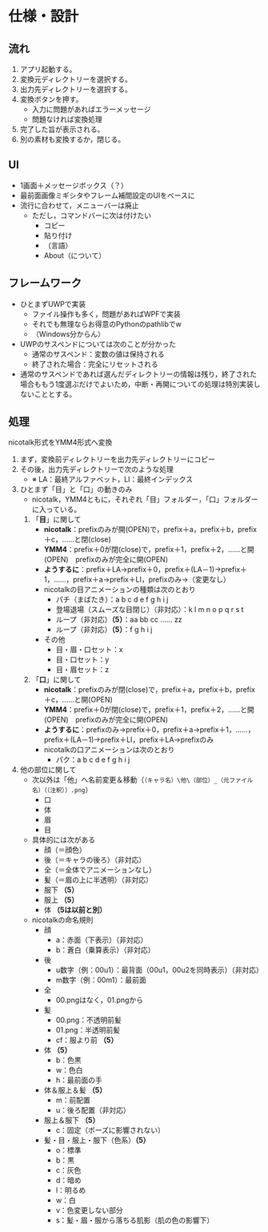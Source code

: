 # 仕様・設計

## 流れ

1. アプリ起動する。
1. 変換元ディレクトリーを選択する。
1. 出力先ディレクトリーを選択する。
1. 変換ボタンを押す。
	- 入力に問題があればエラーメッセージ
	- 問題なければ変換処理
1. 完了した旨が表示される。
1. 別の素材も変換するか，閉じる。


## UI

- 1画面＋メッセージボックス（？）
- 最前面画像ミギシタやフレーム補間設定のUIをベースに
- 流行に合わせて，メニューバーは廃止
	- ただし，コマンドバーに次は付けたい
		- コピー
		- 貼り付け
		- （言語）
		- About（について）


## フレームワーク

- ひとまずUWPで実装
	- ファイル操作も多く，問題があればWPFで実装
	- それでも無理ならお得意のPythonのpathlibでw
	- （Windows分からん）
- UWPのサスペンドについては次のことが分かった
	- 通常のサスペンド：変数の値は保持される
	- 終了された場合：完全にリセットされる
- 通常のサスペンドであれば選んだディレクトリーの情報は残り，終了された場合ももう1度選ぶだけでよいため，中断・再開についての処理は特別実装しないこととする。


## 処理

nicotalk形式をYMM4形式へ変換

1. まず，変換前ディレクトリーを出力先ディレクトリーにコピー
1. その後，出力先ディレクトリーで次のような処理
	- ※ LA：最終アルファベット，LI：最終インデックス
1. ひとまず「目」と「口」の動きのみ
	- nicotalk，YMM4ともに，それぞれ「目」フォルダー，「口」フォルダーに入っている。
	1. 「**目**」に関して
		- **nicotalk**：prefixのみが開(OPEN)で，prefix＋a，prefix＋b，prefix＋c，……と閉(close)
		- **YMM4**：prefix＋0が閉(close)で，prefix＋1，prefix＋2，……と開(OPEN)　prefixのみが完全に開(OPEN)
		- **ようするに**：prefix＋LA→prefix＋0，prefix＋(LA－1)→prefix＋1，……，prefix＋a→prefix＋LI，prefixのみ→（変更なし）
		- nicotalkの目アニメーションの種類は次のとおり
			- パチ（まばたき）：a b c d e f g h i j
			- 登場退場（スムーズな目閉じ）（非対応）：k l m n o p q r s t
			- ループ（非対応）**（5）**：aa bb cc …… zz
			- ループ（非対応）**（5）**：f g h i j
		- その他
			- 目・眉・口セット：x
			- 目・口セット：y
			- 目・眉セット：z
	1. 「**口**」に関して
		- **nicotalk**：prefixのみが閉(close)で，prefix＋a，prefix＋b，prefix＋c，……と開(OPEN)
		- **YMM4**：prefix＋0が閉(close)で，prefix＋1，prefix＋2，……と開(OPEN)　prefixのみが完全に開(OPEN)
		- **ようするに**：prefixのみ→prefix＋0，prefix＋a→prefix＋1，……，prefix＋(LA－1)→prefix＋LI，prefix＋LA→prefixのみ
		- nicotalkの口アニメーションは次のとおり
			- パク：a b c d e f g h i j
1. 他の部位に関して
	- 次以外は「他」へ名前変更＆移動（`（キャラ名）\他\（部位）_（元ファイル名）（（注釈））.png`）
		- 口
		- 体
		- 眉
		- 目
	- 具体的には次がある
		- 顔（＝顔色）
		- 後（＝キャラの後ろ）（非対応）
		- 全（＝全体でアニメーションなし）
		- 髪（＝眉の上に半透明）（非対応）
		- 服下 **（5）**
		- 服上 **（5）**
		- 体 **（5は以前と別）**
	- nicotalkの命名規則
		- 顔
			- a：赤面（下表示）（非対応）
			- b：蒼白（乗算表示）（非対応）
		- 後
			- u数字（例：00u1）：最背面（00u1，00u2を同時表示）（非対応）
			- m数字（例：00m1）：最前面
		- 全
			- 00.pngはなく，01.pngから
		- 髪
			- 00.png：不透明前髪
			- 01.png：半透明前髪
			- cf：服より前 **（5）**
		- 体 **（5）**
			- b：色黒
			- w：色白
			- h：最前面の手
		- 体＆服上＆髪 **（5）**
			- m：前配置
			- u：後ろ配置（非対応）
		- 服上＆服下 **（5）**
			- c：固定（ポーズに影響されない）
		- 髪・目・服上・服下（色系）**（5）**
			- o：標準
			- b：黒
			- c：灰色
			- d：暗め
			- l：明るめ
			- w：白
			- v：色変更しない部分
			- s：髪・眉・服から落ちる肌影（肌の色の影響下）
